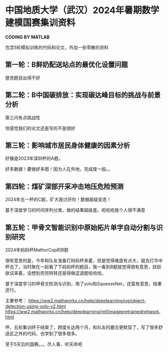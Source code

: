 # 中国地质大学（武汉）2024年暑期数学建模国赛集训资料

**CODING BY MATLAB**

包含5轮模拟训练的代码和论文，外加一些零散的资料

## 第一轮：B鲜奶配送站点的最优化设置问题

感觉题目出得不好

## 第二轮：B中国碳排放：实现碳达峰目标的挑战与前景分析

第三问有点挑战性

但感觉我们的论文还是写的不是很好

## 第三轮：影响城市居民身体健康的因素分析

好像是2023年深圳杯的A题，

好多数据！要做好多图！因为人在外地，完成度一般。。

## 第四轮：煤矿深部开采冲击地压危险预测

2024年五一杯的C题，矿大我讨厌你！数据超级变态！

基于深度学习的时间序列分类，做的结果超级差。呃呃呃我个人很不满意

## 第五轮：甲骨文智能识别中原始拓片单字自动分割与识别研究

2024年妈妈杯MathorCup的B题

很有意思的是，今年和队友准备打妈妈杯来着，但是觉得难度有点大，就去打华中杯去了，当时聚在一起看了下妈妈杯的题目，我一看到B题就觉得很有意思，跃跃欲试来着，没想到兜兜转转还是得做这道题哈哈哈。

基于深度学习的甲骨文检测与识别，用了yolo和SqueezeNet，还蛮有意思，结果还行。

主要参考：
https://ww2.mathworks.cn/help/deeplearning/ug/object-detection-using-yolo-v2.html
https://ww2.mathworks.cn/help/deeplearning/ref/imagepretrainednetwork.html


呼，五轮集训终于结束了，跨度长达两个月，和队友的磨合更默契了，写了很多舒适区之外的代码，也学到了很多很多。

至于5天后的国赛。。。尽人事，听天命吧
